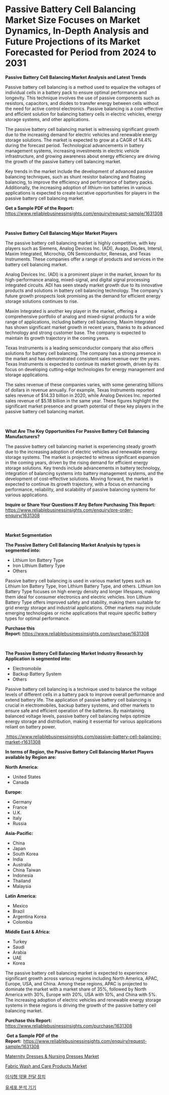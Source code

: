 <p><h1>Passive Battery Cell Balancing Market Size Focuses on Market Dynamics, In-Depth Analysis and Future Projections of its Market Forecasted for Period from 2024 to 2031</h1></p><p><strong>Passive Battery Cell Balancing Market Analysis and Latest Trends</strong></p>
<p><p>Passive battery cell balancing is a method used to equalize the voltages of individual cells in a battery pack to ensure optimal performance and longevity. This technique involves the use of passive components such as resistors, capacitors, and diodes to transfer energy between cells without the need for active control electronics. Passive balancing is a cost-effective and efficient solution for balancing battery cells in electric vehicles, energy storage systems, and other applications.</p><p>The passive battery cell balancing market is witnessing significant growth due to the increasing demand for electric vehicles and renewable energy storage solutions. The market is expected to grow at a CAGR of 14.4% during the forecast period. Technological advancements in battery management systems, increasing investments in electric vehicle infrastructure, and growing awareness about energy efficiency are driving the growth of the passive battery cell balancing market.</p><p>Key trends in the market include the development of advanced passive balancing techniques, such as shunt resistor balancing and floating balancing, to improve the efficiency and performance of battery packs. Additionally, the increasing adoption of lithium-ion batteries in various applications is expected to create lucrative opportunities for players in the passive battery cell balancing market.</p></p>
<p><strong>Get a Sample PDF of the Report:&nbsp;</strong> <a href="https://www.reliablebusinessinsights.com/enquiry/request-sample/1631308">https://www.reliablebusinessinsights.com/enquiry/request-sample/1631308</a></p>
<p>&nbsp;</p>
<p><strong>Passive Battery Cell Balancing Major Market Players</strong></p>
<p><p>The passive battery cell balancing market is highly competitive, with key players such as Siemens, Analog Devices Inc. (ADI), Avago, Diodes, Intersil, Maxim Integrated, Microchip, ON Semiconductor, Renesas, and Texas Instruments. These companies offer a range of products and services in the battery cell balancing market.</p><p>Analog Devices Inc. (ADI) is a prominent player in the market, known for its high-performance analog, mixed-signal, and digital signal processing integrated circuits. ADI has seen steady market growth due to its innovative products and solutions in battery cell balancing technology. The company's future growth prospects look promising as the demand for efficient energy storage solutions continues to rise.</p><p>Maxim Integrated is another key player in the market, offering a comprehensive portfolio of analog and mixed-signal products for a wide range of applications, including battery cell balancing. Maxim Integrated has shown significant market growth in recent years, thanks to its advanced technology and strong customer base. The company is expected to maintain its growth trajectory in the coming years.</p><p>Texas Instruments is a leading semiconductor company that also offers solutions for battery cell balancing. The company has a strong presence in the market and has demonstrated consistent sales revenue over the years. Texas Instruments is expected to continue its market growth, driven by its focus on developing cutting-edge technologies for energy management and storage applications.</p><p>The sales revenue of these companies varies, with some generating billions of dollars in revenue annually. For example, Texas Instruments reported sales revenue of $14.33 billion in 2020, while Analog Devices Inc. reported sales revenue of $5.18 billion in the same year. These figures highlight the significant market presence and growth potential of these key players in the passive battery cell balancing market.</p></p>
<p>&nbsp;</p>
<p><strong>What Are The Key Opportunities For Passive Battery Cell Balancing Manufacturers?</strong></p>
<p><p>The passive battery cell balancing market is experiencing steady growth due to the increasing adoption of electric vehicles and renewable energy storage systems. The market is projected to witness significant expansion in the coming years, driven by the rising demand for efficient energy storage solutions. Key trends include advancements in battery technology, integration of balancing systems into battery management systems, and the development of cost-effective solutions. Moving forward, the market is expected to continue its growth trajectory, with a focus on enhancing performance, reliability, and scalability of passive balancing systems for various applications.</p></p>
<p><strong>Inquire or Share Your Questions If Any Before Purchasing This Report:</strong> <a href="https://www.reliablebusinessinsights.com/enquiry/pre-order-enquiry/1631308">https://www.reliablebusinessinsights.com/enquiry/pre-order-enquiry/1631308</a></p>
<p>&nbsp;</p>
<p><strong>Market Segmentation</strong></p>
<p><strong>The Passive Battery Cell Balancing Market Analysis by types is segmented into:</strong></p>
<p><ul><li>Lithium Ion Battery Type</li><li>Iron Lithium Battery Type</li><li>Others</li></ul></p>
<p><p>Passive battery cell balancing is used in various market types such as Lithium Ion Battery Type, Iron Lithium Battery Type, and others. Lithium Ion Battery Type focuses on high energy density and longer lifespans, making them ideal for consumer electronics and electric vehicles. Iron Lithium Battery Type offers improved safety and stability, making them suitable for grid energy storage and industrial applications. Other markets may include emerging technologies or niche applications that require specific battery types for optimal performance.</p></p>
<p><strong>Purchase this Report:&nbsp;</strong><a href="https://www.reliablebusinessinsights.com/purchase/1631308">https://www.reliablebusinessinsights.com/purchase/1631308</a></p>
<p>&nbsp;</p>
<p><strong>The Passive Battery Cell Balancing Market Industry Research by Application is segmented into:</strong></p>
<p><ul><li>Electromobile</li><li>Backup Battery System</li><li>Others</li></ul></p>
<p><p>Passive battery cell balancing is a technique used to balance the voltage levels of different cells in a battery pack to improve overall performance and extend battery life. The application of passive battery cell balancing is crucial in electromobiles, backup battery systems, and other markets to ensure safe and efficient operation of the batteries. By maintaining balanced voltage levels, passive battery cell balancing helps optimize energy storage and distribution, making it essential for various applications reliant on battery power.</p></p>
<p><a href="https://www.reliablebusinessinsights.com/passive-battery-cell-balancing-market-r1631308">&nbsp;https://www.reliablebusinessinsights.com/passive-battery-cell-balancing-market-r1631308</a></p>
<p><strong>In terms of Region, the Passive Battery Cell Balancing Market Players available by Region are:</strong></p>
<p>
    <p> <strong> North America: </strong>
        <ul>
            <li>United States</li>
            <li>Canada</li>
        </ul>
        </p> 
    <p> <strong> Europe: </strong>
        <ul>
            <li>Germany</li>
            <li>France</li>
            <li>U.K.</li>
            <li>Italy</li>
            <li>Russia</li>
        </ul>
        </p> 
    <p> <strong> Asia-Pacific: </strong>
        <ul>
            <li>China</li>
            <li>Japan</li>
            <li>South Korea</li>
            <li>India</li>
            <li>Australia</li>
            <li>China Taiwan</li>
            <li>Indonesia</li>
            <li>Thailand</li>
            <li>Malaysia</li>
        </ul>
        </p> 
    <p> <strong> Latin America: </strong>
        <ul>
            <li>Mexico</li>
            <li>Brazil</li>
            <li>Argentina Korea</li>
            <li>Colombia</li>
        </ul>
        </p> 
    <p> <strong> Middle East & Africa: </strong>
        <ul>
            <li>Turkey</li>
            <li>Saudi</li>
            <li>Arabia</li>
            <li>UAE</li>
            <li>Korea</li>
        </ul>
    </p>
    </p>
<p><p>The passive battery cell balancing market is expected to experience significant growth across various regions including North America, APAC, Europe, USA, and China. Among these regions, APAC is projected to dominate the market with a market share of 35%, followed by North America with 30%, Europe with 20%, USA with 10%, and China with 5%. The increasing adoption of electric vehicles and renewable energy storage systems in these regions is driving the growth of the passive battery cell balancing market.</p></p>
<p><strong>Purchase this Report: </strong><a href="https://www.reliablebusinessinsights.com/purchase/1631308">https://www.reliablebusinessinsights.com/purchase/1631308</a></p>
<p>&nbsp;<strong>Get a Sample PDF of the Report:&nbsp;&nbsp;</strong><a href="https://www.reliablebusinessinsights.com/enquiry/request-sample/1631308">https://www.reliablebusinessinsights.com/enquiry/request-sample/1631308</a></p>
<p><strong></strong></p>
<p><p><a href="https://github.com/thereveren80/Market-Research-Report-List-1/blob/main/maternity-dresses-nursing-dresses-market.md">Maternity Dresses & Nursing Dresses Market</a></p><p><a href="https://github.com/whpnbwim9/Market-Research-Report-List-1/blob/main/fabric-wash-and-care-products-market.md">Fabric Wash and Care Products Market</a></p><p><a href="https://github.com/sammyUltyylrich9067856/Market-Research-Report-List-2/blob/main/1200418156042.md">이식형 약물 전달 장치</a></p><p><a href="https://github.com/ConstantinVon/Market-Research-Report-List-1/blob/main/4157643156043.md">유세포 분석 기기</a></p></p>